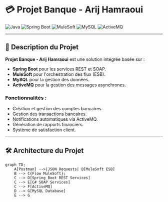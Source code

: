 # 💳 **Projet Banque - Arij Hamraoui**  

![Java](https://img.shields.io/badge/Java-ED8B00?style=for-the-badge&logo=java&logoColor=white)
![Spring Boot](https://img.shields.io/badge/Spring%20Boot-6DB33F?style=for-the-badge&logo=springboot&logoColor=white)
![MuleSoft](https://img.shields.io/badge/MuleSoft-005757?style=for-the-badge&logo=mulesoft&logoColor=white)
![MySQL](https://img.shields.io/badge/MySQL-4479A1?style=for-the-badge&logo=mysql&logoColor=white)
![ActiveMQ](https://img.shields.io/badge/ActiveMQ-B22222?style=for-the-badge&logo=apache&logoColor=white)

---

## 🎯 **Description du Projet**
**Projet Banque - Arij Hamraoui** est une solution intégrée basée sur :
- **Spring Boot** pour les services REST et SOAP.
- **MuleSoft** pour l'orchestration des flux (ESB).
- **MySQL** pour la gestion des données.
- **ActiveMQ** pour la gestion des messages asynchrones.

### **Fonctionnalités :**
- Création et gestion des comptes bancaires.
- Gestion des transactions bancaires.
- Notifications automatiques via ActiveMQ.
- Génération de rapports financiers.
- Système de satisfaction client.

---

## 🛠️ **Architecture du Projet**

```mermaid
graph TD;
    A[Postman] -->|JSON Requests| B[MuleSoft ESB]
    B --> C{Flow MuleSoft};
    C --> D[Spring Boot REST Services]
    C --> E[C# SOAP Services]
    C --> F[ActiveMQ]
    D --> G[MySQL Database]
    E --> G
